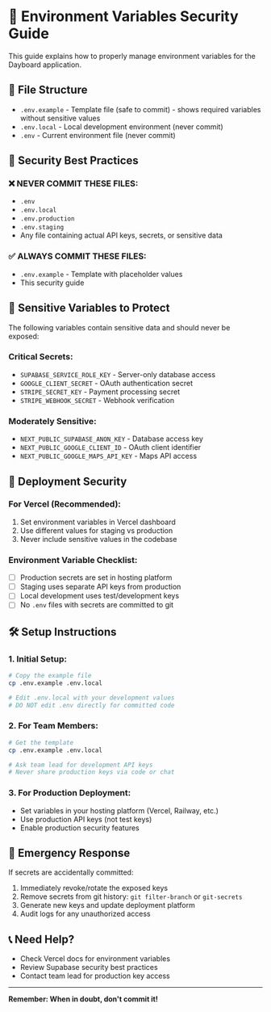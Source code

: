 # 🔐 Environment Variables Security Guide

This guide explains how to properly manage environment variables for the Dayboard application.

## 📁 File Structure

- `.env.example` - Template file (safe to commit) - shows required variables without sensitive values
- `.env.local` - Local development environment (never commit)
- `.env` - Current environment file (never commit)

## 🚨 Security Best Practices

### ❌ NEVER COMMIT THESE FILES:
- `.env`
- `.env.local` 
- `.env.production`
- `.env.staging`
- Any file containing actual API keys, secrets, or sensitive data

### ✅ ALWAYS COMMIT THESE FILES:
- `.env.example` - Template with placeholder values
- This security guide

## 🔑 Sensitive Variables to Protect

The following variables contain sensitive data and should never be exposed:

### Critical Secrets:
- `SUPABASE_SERVICE_ROLE_KEY` - Server-only database access
- `GOOGLE_CLIENT_SECRET` - OAuth authentication secret
- `STRIPE_SECRET_KEY` - Payment processing secret
- `STRIPE_WEBHOOK_SECRET` - Webhook verification

### Moderately Sensitive:
- `NEXT_PUBLIC_SUPABASE_ANON_KEY` - Database access key
- `NEXT_PUBLIC_GOOGLE_CLIENT_ID` - OAuth client identifier
- `NEXT_PUBLIC_GOOGLE_MAPS_API_KEY` - Maps API access

## 🚀 Deployment Security

### For Vercel (Recommended):
1. Set environment variables in Vercel dashboard
2. Use different values for staging vs production
3. Never include sensitive values in the codebase

### Environment Variable Checklist:
- [ ] Production secrets are set in hosting platform
- [ ] Staging uses separate API keys from production
- [ ] Local development uses test/development keys
- [ ] No `.env` files with secrets are committed to git

## 🛠️ Setup Instructions

### 1. Initial Setup:
```bash
# Copy the example file
cp .env.example .env.local

# Edit .env.local with your development values
# DO NOT edit .env directly for committed code
```

### 2. For Team Members:
```bash
# Get the template
cp .env.example .env.local

# Ask team lead for development API keys
# Never share production keys via code or chat
```

### 3. For Production Deployment:
- Set variables in your hosting platform (Vercel, Railway, etc.)
- Use production API keys (not test keys)
- Enable production security features

## 🚨 Emergency Response

If secrets are accidentally committed:
1. Immediately revoke/rotate the exposed keys
2. Remove secrets from git history: `git filter-branch` or `git-secrets`
3. Generate new keys and update deployment platform
4. Audit logs for any unauthorized access

## 📞 Need Help?

- Check Vercel docs for environment variables
- Review Supabase security best practices
- Contact team lead for production key access

---
**Remember: When in doubt, don't commit it!**
